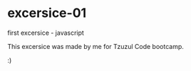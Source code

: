 # excersice-01
first excersice - javascript

This excersice was made by me for Tzuzul Code bootcamp. 

:)
